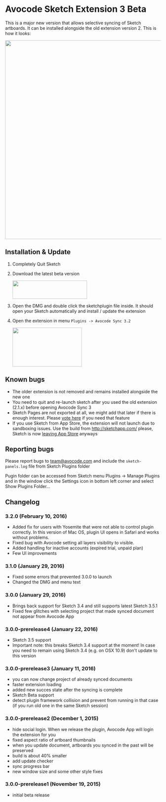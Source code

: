 # Avocode Sketch Extension 3 Beta
This is a major new version that allows selective syncing of Sketch artboards. It can be installed alongside the old extension version 2. This is how it looks:

<img src="https://upx.cz/BfD" width="760" height="642">

## Installation & Update
1. Completely Quit Sketch
2. Download the latest beta version

   [<img src="https://upx.cz/Bfo" width="241" height="59">](https://manager.avocode.com/download/sketch-plugin-beta/mac/)
3. Open the DMG and double click the sketchplugin file inside. It should open your Sketch automatically and install / update the extension
4. Open the extension in menu `Plugins -> Avocode Sync 3.2`
   
   <img src="https://upx.cz/BZk" width="224" height="126">

## Known bugs
- The older extension is not removed and remains installed alongside the new one
- You need to quit and re-launch sketch after you used the old extension (2.1.x) before opening Avocode Sync 3
- Sketch Pages are not exported at all, we might add that later if there is enough interest. Please [vote here](http://avocode.uservoice.com/forums/277080-feature-voting/suggestions/11634147-support-exporting-pages-in-sketch-extension-3) if you need that feature
- If you use Sketch from App Store, the extension will not launch due to sandboxing issues. Use the build from http://sketchapp.com/ please, Sketch is now [leaving App Store](http://blog.sketchapp.com/post/134322691555/leaving-the-mac-app-store) anyways
 
## Reporting bugs
Please report bugs to team@avocode.com and include the `sketch-panels.log` file from Sketch Plugins folder

Pugin folder can be accessed from Sketch menu Plugins -> Manage Plugins and in the window click the Settings icon in bottom left corner and select Show Plugins Folder...


## Changelog
### 3.2.0 (February 10, 2016)
- Added fix for users with Yosemite that were not able to control plugin correctly. In this version of Mac OS, plugin UI opens in Safari and works without problems.
- Fixed bug with Avocode setting all layers visibility to visible.
- Added handling for inactive accounts (expired trial, unpaid plan)
- Few UI improvements

### 3.1.0 (January 29, 2016)
- Fixed some errors that prevented 3.0.0 to launch
- Changed the DMG and menu text

### 3.0.0 (January 29, 2016)
- Brings back support for Sketch 3.4 and still supports latest Sketch 3.5.1
- Fixed few glitches with selecting project that made synced document not appear from Avocode App

### 3.0.0-prerelease4 (January 22, 2016)
- Sketch 3.5 support
- Important note: this breaks Sketch 3.4 support at the moment! In case you need to remain using Sketch 3.4 (e.g. on OSX 10.9) don't update to this version

### 3.0.0-prerelease3 (January 11, 2016)
- you can now change project of already synced documents
- faster extension loading
- added new succes state after the syncing is complete
- Sketch Beta support
- detect plugin framework collision and prevent from running in that case (if you run old one in the same Sketch session)

### 3.0.0-prerelease2 (December 1, 2015)
- hide social login. When we release the plugin, Avocode App will login the extension for you
- fixed aspect ratio of artboard thumbnails
- when you update document, artboards you synced in the past will be preserved
- build is about 40% smaller
- add update checker
- sync progress bar
- new window size and some other style fixes

### 3.0.0-prerelease1 (November 19, 2015)
- initial beta release
